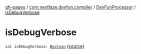 [gh-pages](../../index.md) / [com.nextfaze.devfun.compiler](../index.md) / [DevFunProcessor](index.md) / [isDebugVerbose](./is-debug-verbose.md)

# isDebugVerbose

`val isDebugVerbose: `[`Boolean`](https://kotlinlang.org/api/latest/jvm/stdlib/kotlin/-boolean/index.html) [(source)](https://github.com/NextFaze/dev-fun/tree/master/devfun-compiler/src/main/java/com/nextfaze/devfun/compiler/Compiler.kt#L237)